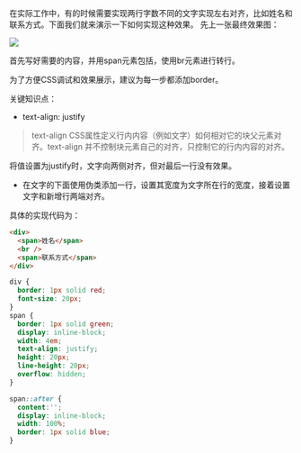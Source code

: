 在实际工作中，有的时候需要实现两行字数不同的文字实现左右对齐，比如姓名和联系方式。下面我们就来演示一下如何实现这种效果。
先上一张最终效果图：

![](/images/1.png)

首先写好需要的内容，并用span元素包括，使用br元素进行转行。

为了方便CSS调试和效果展示，建议为每一步都添加border。

关键知识点：

* text-align: justify

> text-align CSS属性定义行内内容（例如文字）如何相对它的块父元素对齐。text-align 并不控制块元素自己的对齐，只控制它的行内内容的对齐。

将值设置为justify时，文字向两侧对齐，但对最后一行没有效果。

* 在文字的下面使用伪类添加一行，设置其宽度为文字所在行的宽度，接着设置文字和新增行两端对齐。

具体的实现代码为：
```html
<div>
  <span>姓名</span>
  <br />
  <span>联系方式</span>
</div>
```

```css
div {
  border: 1px solid red;
  font-size: 20px;
}
span {
  border: 1px solid green;
  display: inline-block;
  width: 4em;
  text-align: justify;
  height: 20px;
  line-height: 20px;
  overflow: hidden;
}

span::after {
  content:'';
  display: inline-block;
  width: 100%;
  border: 1px solid blue;
}
```
